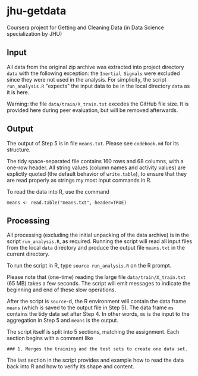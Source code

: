 jhu-getdata
===========

Coursera project for Getting and Cleaning Data (in Data Science specialization by JHU) 

## Input
All data from the original zip archive was extracted into project directory `data` with the following exception: 
the `Inertial Signals` were excluded since they were not used in the analysis.  For simplicity, the script `run_analysis.R` "expects" the input data to be in the local directory `data` as it is here.

Warning: the file `data/train/X_train.txt` excedes the GitHub file size.  It is provided here during peer evaluation, but will be removed afterwards.


## Output
The output of Step 5 is in file `means.txt`.  Please see `codebook.md` for its structure.

The tidy space-separated file contains 160 rows and 68 columns, with a one-row header.  All string values (column names and activity values) are explictly quoted (the default behavior of `write.table`), to ensure that they are read properly as strings my most input commands in R. 

To read the data into R, use the command
```
means <- read.table("means.txt", header=TRUE)
```


## Processing
All processing (excluding the initial unpacking of the data archive) is in the script `run_analysis.R`, as required.  Running the script will read all input files from the local `data` directory and produce the output file `means.txt` in the current directory.  

To run the script in R, type `source run_analysis.R` on the R prompt.

Please note that (one-time) reading the large file `data/train/X_train.txt` (65 MB) takes a few seconds.  The script will emit messages to indicate the beginning and end of these slow operations.

After the script is `source`-d, the R environment will contain the data frame `means` (which is saved to the output file in Step 5).  The data frame `ms` contains the tidy data set after Step 4.  In other words, `ms` is the input to the aggregation in Step 5 and `means` is the output.

The script itself is split into 5 sections, matching the assignment.  Each section begins with a comment like 
```
### 1. Merges the training and the test sets to create one data set.
```

The last section in the script provides and example how to read the data back into R and how to verify its shape and content.












